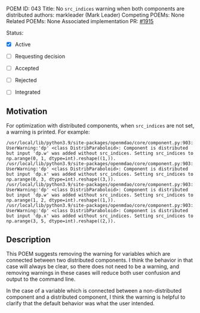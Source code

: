 POEM ID:  043
Title:  No `src_indices` warning when both components are distributed
authors: markleader (Mark Leader)
Competing POEMs: None
Related POEMs: None
Associated implementation PR: [#1915](https://github.com/OpenMDAO/OpenMDAO/pull/1915)

Status:

- [x] Active
- [ ] Requesting decision
- [ ] Accepted
- [ ] Rejected
- [ ] Integrated


## Motivation

For optimization with distributed components, when `src_indices` are not set, a warning is printed. For example:

```
/usr/local/lib/python3.9/site-packages/openmdao/core/component.py:903: UserWarning:'dp' <class DistribParaboloid>: Component is distributed but input 'dp.w' was added without src_indices. Setting src_indices to np.arange(0, 1, dtype=int).reshape((1,)).
/usr/local/lib/python3.9/site-packages/openmdao/core/component.py:903: UserWarning:'dp' <class DistribParaboloid>: Component is distributed but input 'dp.x' was added without src_indices. Setting src_indices to np.arange(0, 3, dtype=int).reshape((3,)).
/usr/local/lib/python3.9/site-packages/openmdao/core/component.py:903: UserWarning:'dp' <class DistribParaboloid>: Component is distributed but input 'dp.w' was added without src_indices. Setting src_indices to np.arange(1, 2, dtype=int).reshape((1,)).
/usr/local/lib/python3.9/site-packages/openmdao/core/component.py:903: UserWarning:'dp' <class DistribParaboloid>: Component is distributed but input 'dp.x' was added without src_indices. Setting src_indices to np.arange(3, 5, dtype=int).reshape((2,)).
```


## Description
This POEM suggests removing the warning for variables which are connected between two distributed components. I think the behavior in that case will always be clear, so there does not need to be a warning, and removing warnings in these cases will reduce both user confusion and output to the command line.

In the case of a variable which is connected between a non-distributed component and a distributed component, I think the warning is helpful to clarify that the default behavior was what the user intended.